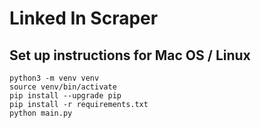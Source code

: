 # Linked In Scraper

## Set up instructions for Mac OS / Linux

```
python3 -m venv venv
source venv/bin/activate
pip install --upgrade pip
pip install -r requirements.txt
python main.py
```